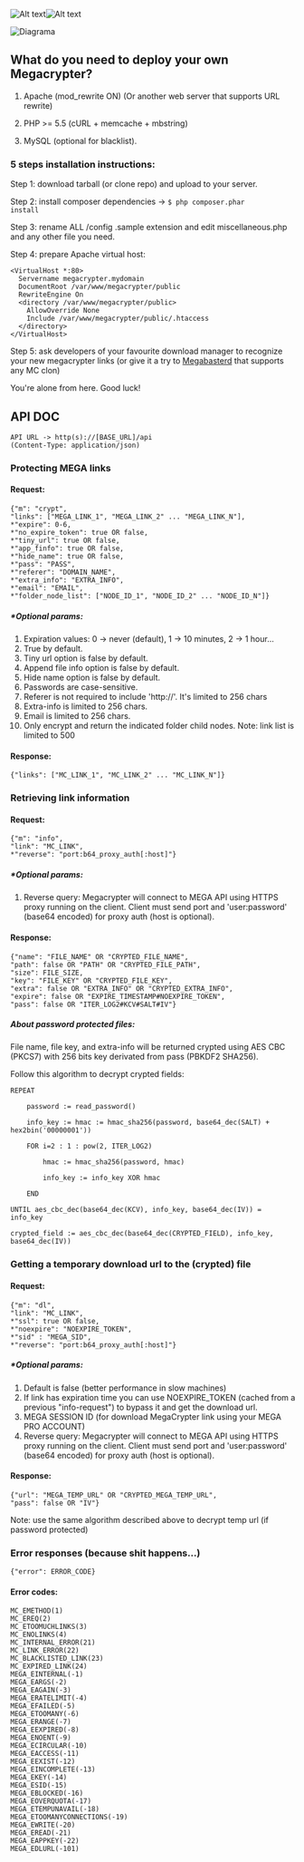 ![Alt text](/public/images/lock.png?raw=true "MC logo")![Alt text](/public/images/logo.png?raw=true "MC logo")

![Diagrama](https://tonikelope.github.io/megacrypter/images/diagrama.png?raw=true&t=1 "Diagrama")

## What do you need to deploy your own Megacrypter?

1. Apache (mod_rewrite ON) (Or another web server that supports URL rewrite)

2. PHP >= 5.5 (cURL + memcache + mbstring)

3. MySQL (optional for blacklist).

### 5 steps installation instructions:

Step 1: download tarball (or clone repo) and upload to your server.

Step 2: install composer dependencies -> <code>$ php composer.phar install</code>

Step 3: rename ALL /config .sample extension and edit miscellaneous.php and any other file you need.

Step 4: prepare Apache virtual host:

```
<VirtualHost *:80>
  Servername megacrypter.mydomain
  DocumentRoot /var/www/megacrypter/public
  RewriteEngine On
  <directory /var/www/megacrypter/public>
    AllowOverride None
    Include /var/www/megacrypter/public/.htaccess
  </directory> 
</VirtualHost>
```

Step 5: ask developers of your favourite download manager to recognize your new megacrypter links (or give it a try to [Megabasterd](https://github.com/tonikelope/megabasterd) that supports any MC clon)

You're alone from here. Good luck!

## API DOC

```
API URL -> http(s)://[BASE_URL]/api
(Content-Type: application/json)
```

### Protecting MEGA links
#### Request:
```
{"m": "crypt", 
"links": ["MEGA_LINK_1", "MEGA_LINK_2" ... "MEGA_LINK_N"],
*"expire": 0-6,
*"no_expire_token": true OR false,
*"tiny_url": true OR false,
*"app_finfo": true OR false,
*"hide_name": true OR false,
*"pass": "PASS",
*"referer": "DOMAIN_NAME",
*"extra_info": "EXTRA_INFO",
*"email": "EMAIL",
*"folder_node_list": ["NODE_ID_1", "NODE_ID_2" ... "NODE_ID_N"]}
```
##### *Optional params:
1. Expiration values: 0 -> never (default), 1 -> 10 minutes, 2 -> 1 hour...
2. True by default.
3. Tiny url option is false by default.
4. Append file info option is false by default.
5. Hide name option is false by default.
6. Passwords are case-sensitive.
7. Referer is not required to include 'http://'. It's limited to 256 chars
8. Extra-info is limited to 256 chars.
9. Email is limited to 256 chars.
10. Only encrypt and return the indicated folder child nodes.
Note: link list is limited to 500

#### Response:
```
{"links": ["MC_LINK_1", "MC_LINK_2" ... "MC_LINK_N"]}
```

### Retrieving link information
#### Request:
```
{"m": "info", 
"link": "MC_LINK",
*"reverse": "port:b64_proxy_auth[:host]"}
```
##### *Optional params:
1. Reverse query: Megacrypter will connect to MEGA API using HTTPS proxy running on the client. Client must send port and 'user:password' (base64 encoded) for proxy auth (host is optional).

#### Response:
```
{"name": "FILE_NAME" OR "CRYPTED_FILE_NAME", 
"path": false OR "PATH" OR "CRYPTED_FILE_PATH",
"size": FILE_SIZE, 
"key": "FILE_KEY" OR "CRYPTED_FILE_KEY",
"extra": false OR "EXTRA_INFO" OR "CRYPTED_EXTRA_INFO",
"expire": false OR "EXPIRE_TIMESTAMP#NOEXPIRE_TOKEN",
"pass": false OR "ITER_LOG2#KCV#SALT#IV"}
```
##### About password protected files: 

File name, file key, and extra-info will be returned crypted using AES CBC (PKCS7) with 256 bits key derivated from pass (PBKDF2 SHA256).

Follow this algorithm to decrypt crypted fields:

```
REPEAT
        
    password := read_password()
    
    info_key := hmac := hmac_sha256(password, base64_dec(SALT) + hex2bin('00000001'))
    
    FOR i=2 : 1 : pow(2, ITER_LOG2)
        
        hmac := hmac_sha256(password, hmac)
    
        info_key := info_key XOR hmac
    
    END

UNTIL aes_cbc_dec(base64_dec(KCV), info_key, base64_dec(IV)) = info_key

crypted_field := aes_cbc_dec(base64_dec(CRYPTED_FIELD), info_key, base64_dec(IV))
```

### Getting a temporary download url to the (crypted) file
#### Request:
```
{"m": "dl", 
"link": "MC_LINK",
*"ssl": true OR false,
*"noexpire": "NOEXPIRE_TOKEN",
*"sid" : "MEGA_SID",
*"reverse": "port:b64_proxy_auth[:host]"}
```
##### *Optional params:
1. Default is false (better performance in slow machines)
2. If link has expiration time you can use NOEXPIRE_TOKEN (cached from a previous "info-request") to bypass it and get the download url.
3. MEGA SESSION ID (for download MegaCrypter link using your MEGA PRO ACCOUNT)
4. Reverse query: Megacrypter will connect to MEGA API using HTTPS proxy running on the client. Client must send port and 'user:password' (base64 encoded) for proxy auth (host is optional).

#### Response:
```
{"url": "MEGA_TEMP_URL" OR "CRYPTED_MEGA_TEMP_URL",
"pass": false OR "IV"}
```

Note: use the same algorithm described above to decrypt temp url (if password protected)


### Error responses (because shit happens...)
```
{"error": ERROR_CODE}
```

#### Error codes:
```
MC_EMETHOD(1)
MC_EREQ(2)
MC_ETOOMUCHLINKS(3)
MC_ENOLINKS(4)
MC_INTERNAL_ERROR(21)
MC_LINK_ERROR(22)
MC_BLACKLISTED_LINK(23)
MC_EXPIRED_LINK(24)
MEGA_EINTERNAL(-1)
MEGA_EARGS(-2)
MEGA_EAGAIN(-3)
MEGA_ERATELIMIT(-4)
MEGA_EFAILED(-5)
MEGA_ETOOMANY(-6)
MEGA_ERANGE(-7)
MEGA_EEXPIRED(-8)
MEGA_ENOENT(-9)
MEGA_ECIRCULAR(-10)
MEGA_EACCESS(-11)
MEGA_EEXIST(-12)
MEGA_EINCOMPLETE(-13)
MEGA_EKEY(-14)
MEGA_ESID(-15)
MEGA_EBLOCKED(-16)
MEGA_EOVERQUOTA(-17)
MEGA_ETEMPUNAVAIL(-18)
MEGA_ETOOMANYCONNECTIONS(-19)
MEGA_EWRITE(-20)
MEGA_EREAD(-21)
MEGA_EAPPKEY(-22)
MEGA_EDLURL(-101)
```

